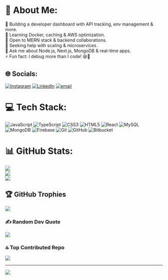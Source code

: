# 💫 About Me:
🔭 Building a developer dashboard with API tracking, env management & more.  <br>🌱 Learning Docker, caching & AWS optimization.  <br>👯 Open to MERN stack & backend collaborations.  <br>🤝 Seeking help with scaling & microservices.  <br>💬 Ask me about Node.js, Next.js, MongoDB & real-time apps.  <br>⚡ Fun fact: I debug more than I code! 😆🚀  


## 🌐 Socials:
[![Instagram](https://img.shields.io/badge/Instagram-%23E4405F.svg?logo=Instagram&logoColor=white)](https://instagram.com/rohang111) [![LinkedIn](https://img.shields.io/badge/LinkedIn-%230077B5.svg?logo=linkedin&logoColor=white)](https://linkedin.com/in/rohan-g11) [![email](https://img.shields.io/badge/Email-D14836?logo=gmail&logoColor=white)](mailto:rohanghosh204@gmail.com) 

# 💻 Tech Stack:
![JavaScript](https://img.shields.io/badge/javascript-%23323330.svg?style=for-the-badge&logo=javascript&logoColor=%23F7DF1E) ![TypeScript](https://img.shields.io/badge/typescript-%23007ACC.svg?style=for-the-badge&logo=typescript&logoColor=white) ![CSS3](https://img.shields.io/badge/css3-%231572B6.svg?style=for-the-badge&logo=css3&logoColor=white) ![HTML5](https://img.shields.io/badge/html5-%23E34F26.svg?style=for-the-badge&logo=html5&logoColor=white) ![React](https://img.shields.io/badge/react-%2320232a.svg?style=for-the-badge&logo=react&logoColor=%2361DAFB) ![MySQL](https://img.shields.io/badge/mysql-4479A1.svg?style=for-the-badge&logo=mysql&logoColor=white) ![MongoDB](https://img.shields.io/badge/MongoDB-%234ea94b.svg?style=for-the-badge&logo=mongodb&logoColor=white) ![Firebase](https://img.shields.io/badge/firebase-a08021?style=for-the-badge&logo=firebase&logoColor=ffcd34) ![Git](https://img.shields.io/badge/git-%23F05033.svg?style=for-the-badge&logo=git&logoColor=white) ![GitHub](https://img.shields.io/badge/github-%23121011.svg?style=for-the-badge&logo=github&logoColor=white) ![Bitbucket](https://img.shields.io/badge/bitbucket-%230047B3.svg?style=for-the-badge&logo=bitbucket&logoColor=white)
# 📊 GitHub Stats:
![](https://github-readme-stats.vercel.app/api?username=rohanghosh01&theme=dark&hide_border=false&include_all_commits=true&count_private=true)<br/>
![](https://github-readme-streak-stats.herokuapp.com/?user=rohanghosh01&theme=dark&hide_border=false)<br/>
![](https://github-readme-stats.vercel.app/api/top-langs/?username=rohanghosh01&theme=dark&hide_border=false&include_all_commits=true&count_private=true&layout=compact)

## 🏆 GitHub Trophies
![](https://github-profile-trophy.vercel.app/?username=rohanghosh01&theme=radical&no-frame=false&no-bg=true&margin-w=4)

### ✍️ Random Dev Quote
![](https://quotes-github-readme.vercel.app/api?type=horizontal&theme=radical)

### 🔝 Top Contributed Repo
![](https://github-contributor-stats.vercel.app/api?username=rohanghosh01&limit=5&theme=dark&combine_all_yearly_contributions=true)

---
[![](https://visitcount.itsvg.in/api?id=rohanghosh01&icon=0&color=0)](https://visitcount.itsvg.in)

<!-- Proudly created with GPRM ( https://gprm.itsvg.in ) -->
